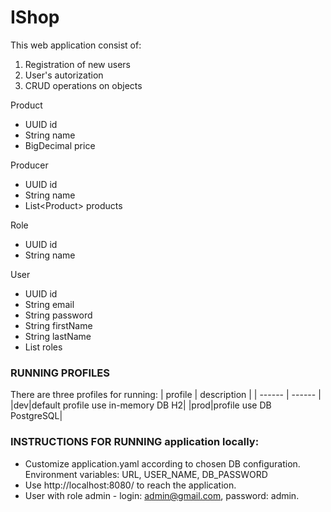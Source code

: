 # IShop

This web application consist of:
1. Registration of new users
2. User's autorization
3. CRUD operations on objects

Product
 - UUID id
 - String name
 - BigDecimal price

Producer
 - UUID id
 - String name
 - List\<Product\> products

Role
 - UUID id
 - String name

User
 - UUID id
 - String email
 - String password
 - String firstName
 - String lastName
 - List<Role> roles
### RUNNING PROFILES
There are three profiles for running:
| profile | description |
| ------ | ------ |
|dev|default profile use in-memory DB H2|
|prod|profile use DB PostgreSQL|
### INSTRUCTIONS FOR RUNNING application locally:
- Customize application.yaml according to chosen DB configuration.
Environment variables: URL, USER_NAME, DB_PASSWORD
- Use http://localhost:8080/ to reach the application.
- User with role admin - login: admin@gmail.com, password: admin.

